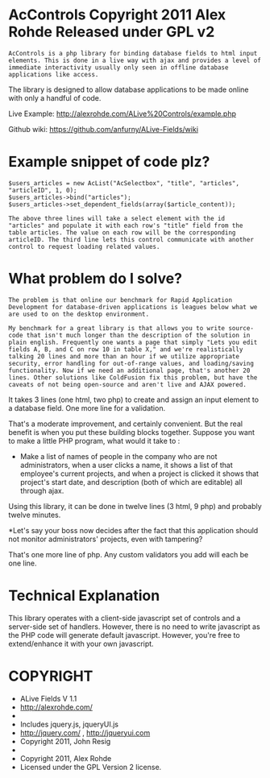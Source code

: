 AcControls
Copyright 2011 Alex Rohde
Released under GPL v2
================================================================
	AcControls is a php library for binding database fields to html input elements. This is done in a live way with ajax and provides a level of immediate interactivity usually only seen in offline database applications like access.

The library is designed to allow database applications to be made online with only a handful of code.

Live Example:
http://alexrohde.com/ALive%20Controls/example.php

Github wiki:
https://github.com/anfurny/ALive-Fields/wiki


Example snippet of code plz?
=================================================================

	$users_articles = new AcList("AcSelectbox", "title", "articles", "articleID", 1, 0);
	$users_articles->bind("articles");
	$users_articles->set_dependent_fields(array($article_content));

	The above three lines will take a select element with the id "articles" and populate it with each row's "title" field from the table articles. The value on each row will be the corresponding articleID. The third line lets this control communicate with another control to request loading related values.


What problem do I solve?
=================================================================
	The problem is that online our benchmark for Rapid Application Development for database-driven applications is leagues below what we are used to on the desktop environment. 

	My benchmark for a great library is that allows you to write source-code that isn't much longer than the description of the solution in plain english. Frequently one wants a page that simply "Lets you edit fields A, B, and C on row 10 in table X," and we're realistically talking 20 lines and more than an hour if we utilize appropriate security, error handling for out-of-range values, and loading/saving functionality. Now if we need an additional page, that's another 20 lines. Other solutions like ColdFusion fix this problem, but have the caveats of not being open-source and aren't live and AJAX powered.

It takes 3 lines (one html, two php) to create and assign an input element to a database field. One more line for a validation. 

That's a moderate improvement, and certainly convenient. But the real benefit is when you put these building blocks together. Suppose you want to make a little PHP program, what would it take to :

* Make a list of names of people in the company who are not administrators, when a user clicks a name, it shows a list of that employee's current projects, and when a project is clicked it shows that project's start date, and description (both of which are editable) all through ajax. 

Using this library, it can be done in twelve lines (3 html, 9 php) and probably twelve minutes. 

*Let's say your boss now decides after the fact that this application should not monitor administrators' projects, even with tampering?

That's one more line of php. Any custom validators you add will each be one line.



Technical Explanation
================================================================
This library operates with a client-side javascript set of controls and a server-side set of handlers. However, there is no need to write javascript as the PHP code will generate default javascript. However, you're free to extend/enhance it with your own javascript.



COPYRIGHT
================================================================
 * ALive Fields V 1.1
 * http://alexrohde.com/
 *
 * Includes jquery.js, jqueryUI.js
 * http://jquery.com/ , http://jqueryui.com
 * Copyright 2011, John Resig
 *
 * Copyright 2011, Alex Rohde
 * Licensed under the GPL Version 2 license.
 

